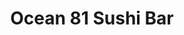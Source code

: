 ---
layout: place
title: "Ocean 81 Sushi Bar"
permalink: /oklahoma/oklahoma-city/ocean-81-sushi-bar.html
stateAbbr: OK
stateName: Oklahoma
cityName: Oklahoma City
place_id: ChIJidA6KVUasocRLezX80q1C1A
photos:
  - name: >-
      places/ChIJidA6KVUasocRLezX80q1C1A/photos/AeeoHcI49h3Jq2tfyd7Qa7DOkVoYCiku4k3cuz5lXSC72lOO8NTXEF0etaY8Nnqur3Peza_JtTOxK8rDJES-UPRXOGGuIiSO0ekhv68squBGjF0gTj195-BpHrUyPjON8j2npaNxn3-4PiHmU0w8PMQMR8qkJMnsUVq9zQOvbzD-xX3rkqW88ic4FDWLq6pjHEdKMDWLsEMriAIjsBtvmKj8Uum3rPm1idH9qsOSvQStnYR6YSLNID_0HydtjrI-yhj-hNgJdUO0Uo30hLxv-YKmTRXrUPsQPI0iYKZY7IJ9sf1BHA
    widthPx: 1364
    heightPx: 1024
    authorAttributions:
      - displayName: Ocean 81 Sushi Bar
        uri: https://maps.google.com/maps/contrib/102929896427967075322
        photoUri: >-
          https://lh3.googleusercontent.com/a-/ALV-UjVZARXC88LB205KRBLURfFwbkH0EjJ_TmIEUJTudz5DkoY2moc=s100-p-k-no-mo
    flagContentUri: >-
      https://www.google.com/local/imagery/report/?cb_client=maps_api_places.places_api&image_key=!1e10!2sAF1QipOQAm8suwnqdX8SkV4HkR8M0QUa1z27uT7MzIIk&hl=en-US
    googleMapsUri: >-
      https://www.google.com/maps/place//data=!3m4!1e2!3m2!1sAF1QipOQAm8suwnqdX8SkV4HkR8M0QUa1z27uT7MzIIk!2e10!4m2!3m1!1s0x87b21a55293ad089:0x500bb54af3d7ec2d
  - name: >-
      places/ChIJidA6KVUasocRLezX80q1C1A/photos/AeeoHcIsFiUhOpdKFBqpi6a2rtbVcsJDYc_id006n6sHPvqotoIvckjoESPoh6scaUmoeCHsn_Rgrcg1tJRzLyD9Pg0kLnbHNBNQR28f-LPD8oO3MtIa0lecDI9PkOpBdBK1uvl8o78KwFS-0jjIttzZZkYs_EVKyrReh6Gesj2O5O31_PWKFzjAcT1SCuBZqZeHhAo3JWXzg7LDIXcyTRvHpxcLMxVt_qkeFMIUoMjkc74s9_zQiKSGtCqaSdI8ZaQ7e2tLHIqJH6MALoRrofcGJJy96-xJPBYUAq6f4wHa-q1sHg
    widthPx: 1024
    heightPx: 1364
    authorAttributions:
      - displayName: Ocean 81 Sushi Bar
        uri: https://maps.google.com/maps/contrib/102929896427967075322
        photoUri: >-
          https://lh3.googleusercontent.com/a-/ALV-UjVZARXC88LB205KRBLURfFwbkH0EjJ_TmIEUJTudz5DkoY2moc=s100-p-k-no-mo
    flagContentUri: >-
      https://www.google.com/local/imagery/report/?cb_client=maps_api_places.places_api&image_key=!1e10!2sAF1QipPUL_6-P7pCBXHXyA_5KaFB16qYXg_VKYAYwbgc&hl=en-US
    googleMapsUri: >-
      https://www.google.com/maps/place//data=!3m4!1e2!3m2!1sAF1QipPUL_6-P7pCBXHXyA_5KaFB16qYXg_VKYAYwbgc!2e10!4m2!3m1!1s0x87b21a55293ad089:0x500bb54af3d7ec2d
  - name: >-
      places/ChIJidA6KVUasocRLezX80q1C1A/photos/AeeoHcIpfl6Kaew9Rtd9Na1harD2fiHH9IXxiIA644M0dWMPz-MvZzZ9FJO71VBER5nrzWViQpLXHyI-REJJW8ryLnn98m0r33iJOtD2tFI6qYP4rYPULQTS5JBhm9SaQ-PP4xuGqxXE752mFVRSYNy6qyY8SPDivY72-6mlfnQGn3X9IFWtT-9GbKKGpiWSk1hN_Jmo3QQ3Gt6ETTtKP2e_8QHZZcgrd_6OFWOuzfhn7tjMzGEhtf040hBwWtlisCdF4cDDzgc_Z5B9l6N20i1c3nDJUDLu5xXVPk6PkzgdiMXoLhSDXlXeiEs41LgO4bDjV8Dmk_oF0nT0AfdGeTqYhAYJVQT66V7Kyf_q1tPHnkzpXAJjMWXkX6rxcEEHP5UrtYWOaLoUl66RnPpSVzjhzl1H6UpJR1FHCq6_bQpnlmg
    widthPx: 4000
    heightPx: 3000
    authorAttributions:
      - displayName: Israel Hardy
        uri: https://maps.google.com/maps/contrib/113521922479414209419
        photoUri: >-
          https://lh3.googleusercontent.com/a-/ALV-UjVr-dwhQbxGLp8VV05LbCLJYpsLFh3-x1AFa5zm8FlEbOL2I2oxRQ=s100-p-k-no-mo
    flagContentUri: >-
      https://www.google.com/local/imagery/report/?cb_client=maps_api_places.places_api&image_key=!1e10!2sCIHM0ogKEICAgIDGo6nzVw&hl=en-US
    googleMapsUri: >-
      https://www.google.com/maps/place//data=!3m4!1e2!3m2!1sCIHM0ogKEICAgIDGo6nzVw!2e10!4m2!3m1!1s0x87b21a55293ad089:0x500bb54af3d7ec2d
  - name: >-
      places/ChIJidA6KVUasocRLezX80q1C1A/photos/AeeoHcLTR850-HIAEOH_H-tMRrm-bwEOFiZdXHoQF8QZuM_02BwXvgt7jqBowSSZ3Y5T_UKztbk-JNzSi_0ERnD8czpRTvrPzB-qC3LqhAx_1FjH48kxzspmuwXjv7gAEno4NV9EZYpYsEhnFN3bJSLO1W4G8OwPNrwy1MI8Z6DZbyzsXqmbTIpeCJ2yCGJhJmUrxP3BWYf_AHSMgAPzs1eYEYkmXcLSVct6Or9uC0Jx6s0xT55OJTPELw3qHGSSUkvrleP4n_H2wEkMLjI3zYtgBmdKsRq-cFyua-ct5H5DgFt97A
    widthPx: 1364
    heightPx: 1024
    authorAttributions:
      - displayName: Ocean 81 Sushi Bar
        uri: https://maps.google.com/maps/contrib/102929896427967075322
        photoUri: >-
          https://lh3.googleusercontent.com/a-/ALV-UjVZARXC88LB205KRBLURfFwbkH0EjJ_TmIEUJTudz5DkoY2moc=s100-p-k-no-mo
    flagContentUri: >-
      https://www.google.com/local/imagery/report/?cb_client=maps_api_places.places_api&image_key=!1e10!2sAF1QipOqVGtPEUdqbDuJz_fLp8VS1NiFEIfjgwHy6CKZ&hl=en-US
    googleMapsUri: >-
      https://www.google.com/maps/place//data=!3m4!1e2!3m2!1sAF1QipOqVGtPEUdqbDuJz_fLp8VS1NiFEIfjgwHy6CKZ!2e10!4m2!3m1!1s0x87b21a55293ad089:0x500bb54af3d7ec2d
  - name: >-
      places/ChIJidA6KVUasocRLezX80q1C1A/photos/AeeoHcJw8ALmkMeQ4Z4ambHn5XNBjDpBoGib1cRVvDHDYAh8SjkPo37i5sib-0gRVyXYS396zjIMq71dTbspmS6tJ5fyG6_kx1dWq3hEwNHtBl7H4g9ZKEpJ4ZOk5bYClxrI4Jlq1KN23IbMlljXv0ftBS58dZtj97rCbL73uanCOobv9upWbC7Aw-t-2EwHrlPKaS1nLlfcE-EcJ8MHpzWqQuwLhwh23z-EaJlctUoOqw3qCWGc7MwH_vVqAMCayaIdGMwm0mMTi2-aXrh4xCkeT0M0sLjzngB-hzI_QgMmTDqJgw
    widthPx: 1535
    heightPx: 1024
    authorAttributions:
      - displayName: Ocean 81 Sushi Bar
        uri: https://maps.google.com/maps/contrib/102929896427967075322
        photoUri: >-
          https://lh3.googleusercontent.com/a-/ALV-UjVZARXC88LB205KRBLURfFwbkH0EjJ_TmIEUJTudz5DkoY2moc=s100-p-k-no-mo
    flagContentUri: >-
      https://www.google.com/local/imagery/report/?cb_client=maps_api_places.places_api&image_key=!1e10!2sAF1QipPzCHQ0vhl6M3JiIQ-WmgUY5ByXJ6roT2LOl3sZ&hl=en-US
    googleMapsUri: >-
      https://www.google.com/maps/place//data=!3m4!1e2!3m2!1sAF1QipPzCHQ0vhl6M3JiIQ-WmgUY5ByXJ6roT2LOl3sZ!2e10!4m2!3m1!1s0x87b21a55293ad089:0x500bb54af3d7ec2d
  - name: >-
      places/ChIJidA6KVUasocRLezX80q1C1A/photos/AeeoHcJvPSNgFhPPyP-jNtarGlim3AtSpAkg37tVJy3y_WqoQOz1aUVCSZ9ApAUPKjwpNWMuMouV6O7VzJ70KoJPWbeQvLhdoAx-c6mp9iqzShoufJNHMQ-h2b93Sk8wr_k3l45_54o7nQoCfAnSW8gNpdUG2AlZPwRjg1X8rRGt5iuiVhf3-qhLRQZAqxnXJtuU7l1hl0cOLcgS6l6tJdW8rqA22-_EzEUahTpqMZHMjmbOjZwqHH7rOa64LoaqoV1tZBOsKiGM5CkoojLBCNkmGg358XfRLbRLdKfg_EgSPYhYvs5IfZUh7m1XeWIMpjq-IXq_wdg1sHroYCN65ltek_JXmG42xTjerWpWLUzV1BASGsN83Yg6ijSG7LuUyhMBfJDelhw0OOiQpLstc0IID5--HfjPAJ5EuRKZ1IjA-hiLnQ
    widthPx: 4032
    heightPx: 3024
    authorAttributions:
      - displayName: Jennifer Walker
        uri: https://maps.google.com/maps/contrib/110073356236995135810
        photoUri: >-
          https://lh3.googleusercontent.com/a-/ALV-UjVfAf15T4Q8F6LMNUs0zc-CplAJSOLsiquXlJ6eenl6n4e1kvG8kw=s100-p-k-no-mo
    flagContentUri: >-
      https://www.google.com/local/imagery/report/?cb_client=maps_api_places.places_api&image_key=!1e10!2sCIHM0ogKEICAgIDmrJSaAg&hl=en-US
    googleMapsUri: >-
      https://www.google.com/maps/place//data=!3m4!1e2!3m2!1sCIHM0ogKEICAgIDmrJSaAg!2e10!4m2!3m1!1s0x87b21a55293ad089:0x500bb54af3d7ec2d
  - name: >-
      places/ChIJidA6KVUasocRLezX80q1C1A/photos/AeeoHcIQB_tHGe-bObE3bBHqShQBfUpKDMLBwyMiQTFYwJdqs3sz0xvOLsk5jQqby0kVds8X8gYuwKtvFrxBbXS9giPADlyQI7pWWVDVmT-7dk4tirFj4qti9SoLKnEBUSL7px9VW3-vY9TnsbjBt9I-wV9VrNkDjERQWtGOsf_XphuJWjB1S-Jheb_2SnwJrsoFuh37hfvTm-POL-KfXtF6zkXtK8hoCe_27tiBRKZnLeVm9fKuADR9HbcDbeVghpqZmLk9iqzyagnul750ZjQc3DNjOVgbdJxw4Cto3Zcx4RwWY86tbbXx-j0qxykmJIpHT-UGZjx8im0kWaXK5eCv4NuCo0aXGYTpgGWNr5N7PhTSLjINpVZPWjqEIplyJJoFSoxEPpkZq_ATIkjLgZ1lo0T7RisVKVrKnyzlol5aCtURoA
    widthPx: 3024
    heightPx: 4032
    authorAttributions:
      - displayName: JONCIA JOHNSON
        uri: https://maps.google.com/maps/contrib/114934086377842741778
        photoUri: >-
          https://lh3.googleusercontent.com/a-/ALV-UjWxERSEqrGglBWvMywyEtvIuaL8pr-coAE5G1qtEQnnhNEP5wjwtQ=s100-p-k-no-mo
    flagContentUri: >-
      https://www.google.com/local/imagery/report/?cb_client=maps_api_places.places_api&image_key=!1e10!2sCIHM0ogKEICAgIDGlZ3TOg&hl=en-US
    googleMapsUri: >-
      https://www.google.com/maps/place//data=!3m4!1e2!3m2!1sCIHM0ogKEICAgIDGlZ3TOg!2e10!4m2!3m1!1s0x87b21a55293ad089:0x500bb54af3d7ec2d
  - name: >-
      places/ChIJidA6KVUasocRLezX80q1C1A/photos/AeeoHcJvwvi6FEF0L_1XVfaKgwFdLMqX5FB1Foz1bs0Xkuzml-77QN091h_to6B4tKdM9ItpkrOctA5Zn1cLONLdLZnHqUkt15UEbhg4uG_eJUO3fWjxP-lzgAeShowM5U9NLmtnx2bf4r8h134tZpQV2XaNaZwH4Nw_Yv3tlervVXI8afl8l5DrN1IdLQAzMvOjBxIvFjZX0JDOAooBHcGvg-LMhmmlBEYtycBfdSaJc2o7DW4aOwTBCEBLOkCKDnMzeKJhDb77miHjjIOoJy-CgNbPxEugRFuL673V19hxP8pDkmEM1avvRU1UtpUqwQmTsxduJlFcuMiK1SegEuQ9UQlR5069WdzSrBTz3gjZ2d4FB18ZnkpUY_KUS7lNjKDR5TpeP9KPaKhEkNJvh1Q7EcpvbN6F7D96BCzIa1ixqmLrUA4g
    widthPx: 4032
    heightPx: 3024
    authorAttributions:
      - displayName: Brando Anderson
        uri: https://maps.google.com/maps/contrib/103757043556909295340
        photoUri: >-
          https://lh3.googleusercontent.com/a-/ALV-UjWFIGnorRYX85ubW2lUvECdpjtsLlKCUQH0QfiNg5e2SRS-oyHY=s100-p-k-no-mo
    flagContentUri: >-
      https://www.google.com/local/imagery/report/?cb_client=maps_api_places.places_api&image_key=!1e10!2sCIHM0ogKEICAgICEiKLZgQE&hl=en-US
    googleMapsUri: >-
      https://www.google.com/maps/place//data=!3m4!1e2!3m2!1sCIHM0ogKEICAgICEiKLZgQE!2e10!4m2!3m1!1s0x87b21a55293ad089:0x500bb54af3d7ec2d
  - name: >-
      places/ChIJidA6KVUasocRLezX80q1C1A/photos/AeeoHcKE_aH6XykFwj7U_PVNa3OY-VxaXeaOsVZjs-Jb6OVy6Hr9wADJcNgvENMvpD06XZGzgmXvIpxPnil84Xj3G7TXF8xczEzyD8WlUFUpUwDNPZ1vWCGPmBTDSteNTRSGuM1clYtKQVZbcSOaZtlZ9rIZBoO4d2HJ2c3RcS8mMjkl6jErhfPk_nRjFo6WpUUebtMb8bf6fDJyFEKEsD9vT0l1lGeAgxmVpHQYY4LT3cFOhii1ZR4BWyxqUSiP9zpuR881NI4vg38WzcAZN0WvCBQqFFt_pzkYconi7Z03Iz36qYrZbgpyvG1NTcUVuH7NgyYyyo1ZVBFSg_yQF1Ydfe78kIHSvLIj1vFC3Vq59eoq32LqMKFpKR4gcvCFscnekOM2n-g_acpak9nr2ugE77nXpnPilD1sdqUR2IEup37vwCgN
    widthPx: 4032
    heightPx: 3024
    authorAttributions:
      - displayName: Lexi Smith
        uri: https://maps.google.com/maps/contrib/110772029267682885258
        photoUri: >-
          https://lh3.googleusercontent.com/a-/ALV-UjXN2sQdGObNlJe7z55rcGR9xrpAqOBpdu55Mz-Y9wfqUUe6jVnV=s100-p-k-no-mo
    flagContentUri: >-
      https://www.google.com/local/imagery/report/?cb_client=maps_api_places.places_api&image_key=!1e10!2sCIHM0ogKEICAgID4xJ3W8AE&hl=en-US
    googleMapsUri: >-
      https://www.google.com/maps/place//data=!3m4!1e2!3m2!1sCIHM0ogKEICAgID4xJ3W8AE!2e10!4m2!3m1!1s0x87b21a55293ad089:0x500bb54af3d7ec2d
  - name: >-
      places/ChIJidA6KVUasocRLezX80q1C1A/photos/AeeoHcLOvvsx4Nbs-kezlHMVrzJieZDPdcJ5mZo8xF6j_OAvHctfcpWrb20mNTnOaJ6pobxiZDsOikfMZZaPpAyRIA_W6oN3KoaNQSLdhmJ4GLRfgCCEWQgCWfJF91QvGqf7IFKLZMrP_2SzJ9MpEb8NLtKKtq2uNNpgX_HQBukJpahwx2kqqDTM7iWD6fWMMAKuKODKMFlDq--QMT_ZoozlbnU_tZJMHRwM7KpA-dCQqXB6vEZs5FTUjVbgJwwDYLe59V_taoXtKfohYMrKOe5TiknslJLIkIXSykVsG0ZAgk3qVGOa89wnd9G9-GIG8yvFIbQnA5ds2MKhYS8D6-4rEfbBzWbyhqCzgLAtGNi2eUdqsj6qnYDKVDOuPwN70sDU_rdt3beEiIqIuUCpuPOY06XzmPMICB1jNMhSIfzXqBcWIg
    widthPx: 4032
    heightPx: 3024
    authorAttributions:
      - displayName: Paul Coffey
        uri: https://maps.google.com/maps/contrib/110984638812890655273
        photoUri: >-
          https://lh3.googleusercontent.com/a-/ALV-UjUielBYpdsMLlxf2Lr_qwLAglw_yXvyMwDnDTpBb-Cl8TC4Wlkk=s100-p-k-no-mo
    flagContentUri: >-
      https://www.google.com/local/imagery/report/?cb_client=maps_api_places.places_api&image_key=!1e10!2sCIHM0ogKEICAgICc0uGIOA&hl=en-US
    googleMapsUri: >-
      https://www.google.com/maps/place//data=!3m4!1e2!3m2!1sCIHM0ogKEICAgICc0uGIOA!2e10!4m2!3m1!1s0x87b21a55293ad089:0x500bb54af3d7ec2d
address: 7508 N May Ave, Oklahoma City, OK 73116, USA
street: 7508 N May Ave
city: Oklahoma City
state: OK
zip: '73116'
country: USA
neighborhood: Central Oklahoma City
latitude: '35.546600'
longitude: '-97.565156'
accessibility_options:
  wheelchairAccessibleParking: true
  wheelchairAccessibleEntrance: true
  wheelchairAccessibleRestroom: true
  wheelchairAccessibleSeating: true
business_status: OPERATIONAL
name: Ocean 81 Sushi Bar
google_maps_links:
  directionsUri: >-
    https://www.google.com/maps/dir//''/data=!4m7!4m6!1m1!4e2!1m2!1m1!1s0x87b21a55293ad089:0x500bb54af3d7ec2d!3e0
  placeUri: https://maps.google.com/?cid=5767903081301273645
  writeAReviewUri: >-
    https://www.google.com/maps/place//data=!4m3!3m2!1s0x87b21a55293ad089:0x500bb54af3d7ec2d!12e1
  reviewsUri: >-
    https://www.google.com/maps/place//data=!4m4!3m3!1s0x87b21a55293ad089:0x500bb54af3d7ec2d!9m1!1b1
  photosUri: >-
    https://www.google.com/maps/place//data=!4m3!3m2!1s0x87b21a55293ad089:0x500bb54af3d7ec2d!10e5
primary_type: Sushi Restaurant
opening_hours:
  regular: null
  current: null
secondary_opening_hours:
  regular:
    weekdayDescriptions: null
    type: null
  current:
    weekdayDescriptions: null
    type: null
phone: (405) 842-3764
price_level: PRICE_LEVEL_MODERATE
price_range: null
rating: '4.5'
rating_count: 292
website: https://ocean81.com/
description: null
reviews: null
parking_options: null
payment_options: null
allow_dogs: null
curbside_pickup: null
delivery: null
dine_in: null
good_for_children: null
good_for_groups: null
good_for_sports: null
live_music: null
menu_for_children: null
outdoor_seating: null
reservable: null
restroom: null
serves_beer: null
serves_breakfast: null
serves_brunch: null
serves_cocktails: null
serves_coffee: null
serves_dinner: null
serves_dessert: null
serves_lunch: null
serves_vegetarian_food: null
serves_wine: null
takeout: null

---